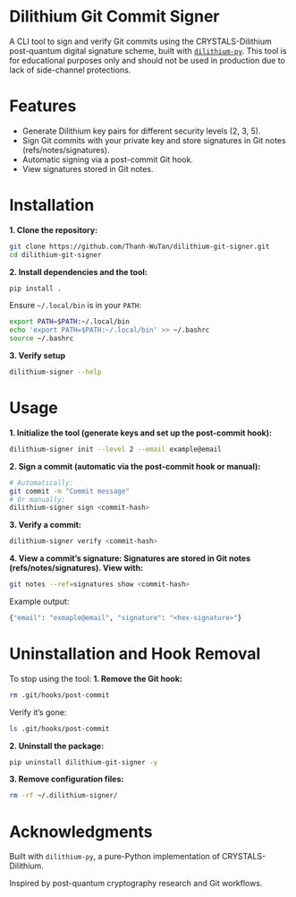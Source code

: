 # Dilithium Git Commit Signer

A CLI tool to sign and verify Git commits using the CRYSTALS-Dilithium post-quantum digital signature scheme, built with [`dilithium-py`](https://github.com/GiacomoPope/dilithium-py). This tool is for educational purposes only and should not be used in production due to lack of side-channel protections.


# Features
- Generate Dilithium key pairs for different security levels (2, 3, 5).
- Sign Git commits with your private key and store signatures in Git notes (refs/notes/signatures).
- Automatic signing via a post-commit Git hook.
- View signatures stored in Git notes.

# Installation

**1. Clone the repository:**
```bash
git clone https://github.com/Thanh-WuTan/dilithium-git-signer.git
cd dilithium-git-signer
```

**2. Install dependencies and the tool:**
```bash
pip install .
```
Ensure `~/.local/bin` is in your `PATH`:
```bash
export PATH=$PATH:~/.local/bin
echo 'export PATH=$PATH:~/.local/bin' >> ~/.bashrc
source ~/.bashrc
```

**3. Verify setup**
```bash
dilithium-signer --help
```

# Usage

**1. Initialize the tool (generate keys and set up the post-commit hook):**
```bash
dilithium-signer init --level 2 --email example@email
```

**2. Sign a commit (automatic via the post-commit hook or manual):**
```bash
# Automatically:
git commit -m "Commit message"
# Or manually:
dilithium-signer sign <commit-hash>
```

**3. Verify a commit:**
```bash
dilithium-signer verify <commit-hash>
```


**4. View a commit’s signature: Signatures are stored in Git notes (refs/notes/signatures). View with:**
```bash
git notes --ref=signatures show <commit-hash>
```

Example output:
```bash
{"email": "exmaple@email", "signature": "<hex-signature>"}
```

# Uninstallation and Hook Removal

To stop using the tool:
**1. Remove the Git hook:**
```bash
rm .git/hooks/post-commit
```

Verify it’s gone:
```bash
ls .git/hooks/post-commit
```

**2. Uninstall the package:**
```bash
pip uninstall dilithium-git-signer -y
```

**3. Remove configuration files:**
```bash
rm -rf ~/.dilithium-signer/
```




# Acknowledgments

Built with `dilithium-py`, a pure-Python implementation of CRYSTALS-Dilithium.

Inspired by post-quantum cryptography research and Git workflows.